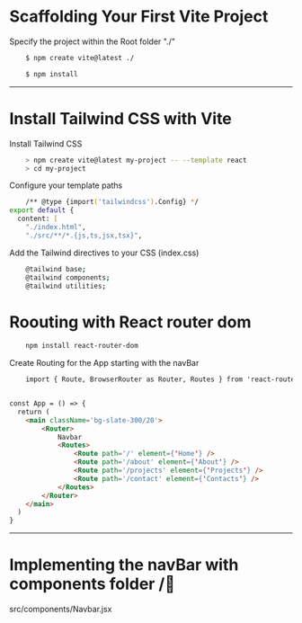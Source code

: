 # Scaffolding Your First **Vite** Project

Specify the project within the Root folder "./"
```zsh
    $ npm create vite@latest ./
```

```zsh
    $ npm install
```
---

# Install Tailwind CSS with Vite

Install Tailwind CSS
```zsh
    > npm create vite@latest my-project -- --template react
    > cd my-project
```

Configure your template paths
```zsh
    /** @type {import('tailwindcss').Config} */
export default {
  content: [
    "./index.html",
    "./src/**/*.{js,ts,jsx,tsx}",
```

Add the Tailwind directives to your CSS (index.css)
```zsh
    @tailwind base;
    @tailwind components;
    @tailwind utilities;
```

# Roouting with React router dom
```zsh
    npm install react-router-dom
```

Create Routing for the App starting with the navBar

```html
    import { Route, BrowserRouter as Router, Routes } from 'react-router-dom'


const App = () => {
  return (
    <main className='bg-slate-300/20'>
        <Router>
            Navbar
            <Routes>
                <Route path='/' element={'Home'} />
                <Route path='/about' element={'About'} />
                <Route path='/projects' element={'Projects'} />
                <Route path='/contact' element={'Contacts'} />
            </Routes>
        </Router>
    </main>
  )
}
```
---
# Implementing the navBar with components folder /📂

src/components/Navbar.jsx




